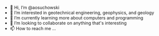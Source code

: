 - 👋 Hi, I’m @aosuchowski
- 👀 I’m interested in geotechnical engineering, geophysics, and geology
- 🌱 I’m currently learning more about computers and programming
- 💞️ I’m looking to collaborate on anything that's interesting
- 📫 How to reach me ...

<!---
aosuchowski/aosuchowski is a ✨ special ✨ repository because its `README.md` (this file) appears on your GitHub profile.
You can click the Preview link to take a look at your changes.
--->

